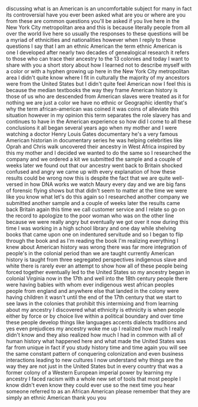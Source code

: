 
discussing what is an American is an
uncomfortable subject for many in fact
its controversial have you ever been
asked what are you or where are you from
these are common questions you&#39;ll be
asked if you live here in the New York
City metropolitan area and this is
because literally people from all over
the world live here so usually the
responses to these questions will be a
myriad of ethnicities and nationalities
however when I reply to these questions
I say that I am an ethnic American the
term ethnic American is one I developed
after nearly two decades of genealogical
research it refers to those who can
trace their ancestry to the 13 colonies
and today I want to share with you a
short story about how I learned not to
describe myself with a color or with a
hyphen growing up here in the New York
City metropolitan area I didn&#39;t quite
know where I fit in culturally the
majority of my ancestors were from the
United States but I didn&#39;t quite feel
American now I feel this is because the
median textbooks the way they frame
American history is those of us who are
descended from American slaves were
treated as it for nothing we are just a
color we have no ethnic or Geographic
identity that&#39;s why the term
african-american was coined it was coins
of alleviate this situation however in
my opinion this term separates the role
slavery has and continues to have in the
American experience so how did I come to
all these conclusions
it all began several years ago when my
mother and I were watching a doctor
Henry Louis Gates documentary he&#39;s a
very famous American historian in
documentary series he was helping
celebrities like Oprah and Chris walk
uncovered their ancestry in West Africa
inspired by this my mother and I decided
we wanted to do the same so I researched
the company and we ordered a kit we
submitted the sample and a couple of
weeks later we found out that our
ancestry went back to Britain shocked
confused and angry we came up with every
explanation of how these results could
be wrong now this is despite the fact
that we are quite well-versed in how DNA
works we watch Maury every day and we
are big fans of forensic flying shows
but that didn&#39;t seem to matter at the
time we were like you know what let&#39;s do
this again so I researched another
company we submitted another sample and
a couple of weeks later the results came
back Britain again this time we call
customer service and I relate so go on
the record to apologize to the poor
woman who was on the other line because
we were really angry but eventually we
got over it now during this time I was
working in a high school library and one
day while shelving books that came upon
one on indentured servitude and so I
began to flip through the book and as
I&#39;m reading the book I&#39;m realizing
everything I knew about American history
was wrong there was far more integration
of people&#39;s in the colonial period than
we are taught currently American history
is taught from three segregated
perspectives indigenous slave and white
there is rarely ever an attempt to show
how all of these people being forced
together eventually led to the United
States so my ancestry began in colonial
Virginia
now in the 17th and well into the 18th
century people there were having babies
with whom ever indigenous west african
peoples people from england and anywhere
else that landed in the colony were
having children it wasn&#39;t until the end
of the 17th century that we start to see
laws in the colonies that prohibit this
intermixing and from learning about my
ancestry I discovered what ethnicity is
ethnicity is when people either by force
or by choice live within a political
boundary and over time these people
develop things like languages accents
dialects traditions and yes even
prejudices my ancestry woke me up I
realized how much I really didn&#39;t know
and they also realized how much I had in
common with all of human history what
happened here and what made the United
States was far from unique in fact if
you study history time and time again
you will see the same constant pattern
of conquering colonization and even
business interactions leading to new
cultures I now understand why things are
the way they are not just in the United
States but in every country that was a
former colony of a Western European
imperial power by learning my ancestry I
faced racism with a whole new set of
tools that most people I know didn&#39;t
even know they could ever use so the
next time you hear someone referred to
as an African American please remember
that they are simply an ethnic American
thank you
you
